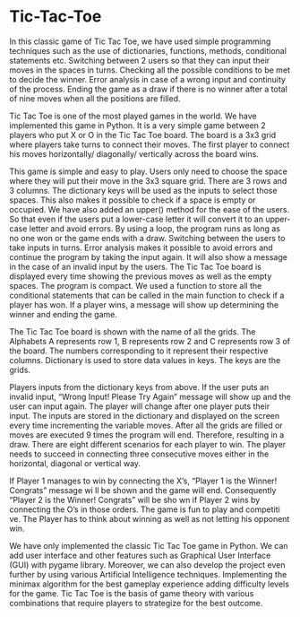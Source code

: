 # Tic-Tac-Toe
In this classic game of Tic Tac Toe, we have used simple programming techniques such as the 
use of dictionaries, functions, methods, conditional statements etc. Switching between 2 users 
so that they can input their moves in the spaces in turns. Checking all the possible conditions to 
be met to decide the winner. Error analysis in case of a wrong input and continuity of the 
process. Ending the game as a draw if there is no winner after a total of nine moves when all 
the positions are filled.

Tic Tac Toe is one of the most played games in the world. We have implemented this game in 
Python. It is a very simple game between 2 players who put X or O in the Tic Tac Toe board. The 
board is a 3x3 grid where players take turns to connect their moves. The first player to connect 
his moves horizontally/ diagonally/ vertically across the board wins.

This game is simple and easy to play. Users only need to choose the space where they will put 
their move in the 3x3 square grid. There are 3 rows and 3 columns. The dictionary keys will be 
used as the inputs to select those spaces. This also makes it possible to check if a space is empty 
or occupied. We have also added an upper() method for the ease of the users. So that even if 
the users put a lower-case letter it will convert it to an upper-case letter and avoid errors. By 
using a loop, the program runs as long as no one won or the game ends with a draw. Switching 
between the users to take inputs in turns. Error analysis makes it possible to avoid errors and 
continue the program by taking the input again. It will also show a message in the case of an 
invalid input by the users. The Tic Tac Toe board is displayed every time showing the previous 
moves as well as the empty spaces. The program is compact. We used a function to store all the 
conditional statements that can be called in the main function to check if a player has won. If a 
player wins, a message will show up determining the winner and ending the game.

The Tic Tac Toe board is shown with the name of all the grids. The Alphabets A represents row 
1, B represents row 2 and C represents row 3 of the board. The numbers corresponding to it 
represent their respective columns. Dictionary is used to store data values in keys. The keys are 
the grids.

Players inputs from the dictionary keys from above. If the user puts an invalid input, “Wrong 
Input! Please Try Again” message will show up and the user can input again. The player will 
change after one player puts their input. The inputs are stored in the dictionary and displayed 
on the screen every time incrementing the variable moves. After all the grids are filled or moves
are executed 9 times the program will end. Therefore, resulting in a draw. There are eight 
different scenarios for each player to win. The player needs to succeed in connecting three 
consecutive moves either in the horizontal, diagonal or vertical way.

If Player 1 manages to win by connecting the X’s, “Player 1 is the Winner! Congrats” message wi
ll be shown and the game will end. Consequently “Player 2 is the Winner! Congrats” will be sho
wn if Player 2 wins by connecting the O’s in those orders. The game is fun to play and competiti
ve. The Player has to think about winning as well as not letting his opponent win.

We have only implemented the classic Tic Tac Toe game in Python. We can add user interface 
and other features such as Graphical User Interface (GUI) with pygame library. Moreover, we 
can also develop the project even further by using various Artificial Intelligence techniques. 
Implementing the minimax algorithm for the best gameplay experience adding difficulty levels 
for the game. Tic Tac Toe is the basis of game theory with various combinations that require
players to strategize for the best outcome.
